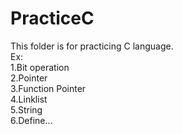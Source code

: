 # PracticeC
This folder is for practicing C language.  
Ex:  
    1.Bit operation  
    2.Pointer  
    3.Function Pointer  
    4.Linklist  
    5.String  
    6.Define...
